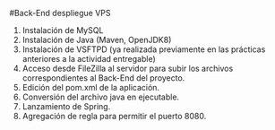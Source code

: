 #Back-End despliegue VPS
1. Instalación de MySQL
2. Instalación de Java  (Maven, OpenJDK8)
3. Instalación de VSFTPD (ya realizada previamente en las prácticas anteriores a la actividad entregable)
4. Acceso desde FileZilla al servidor para subir los archivos correspondientes al Back-End del proyecto.
5. Edición del pom.xml de la aplicación.
6. Conversión del archivo java en ejecutable.
7. Lanzamiento de Spring.
8. Agregación de regla para permitir el puerto 8080.
